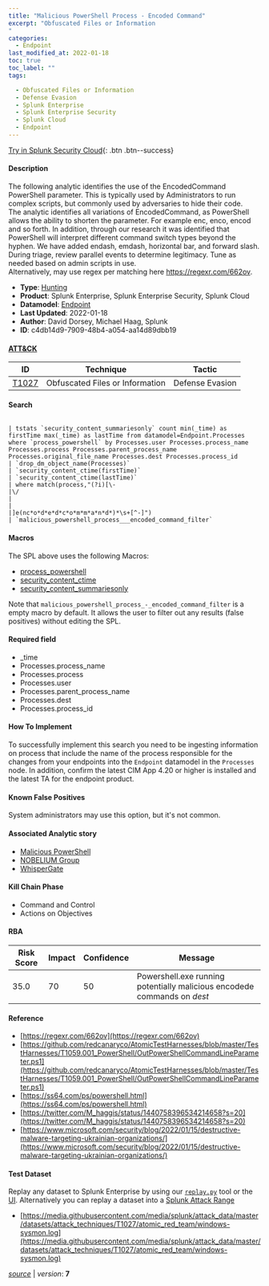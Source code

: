 ```yaml
---
title: "Malicious PowerShell Process - Encoded Command"
excerpt: "Obfuscated Files or Information
"
categories:
  - Endpoint
last_modified_at: 2022-01-18
toc: true
toc_label: ""
tags:

  - Obfuscated Files or Information
  - Defense Evasion
  - Splunk Enterprise
  - Splunk Enterprise Security
  - Splunk Cloud
  - Endpoint
---
```




[Try in Splunk Security Cloud](https://www.splunk.com/en_us/cyber-security.html){: .btn .btn--success}

#### Description

The following analytic identifies the use of the EncodedCommand PowerShell parameter. This is typically used by Administrators to run complex scripts, but commonly used by adversaries to hide their code. \
The analytic identifies all variations of EncodedCommand, as PowerShell allows the ability to shorten the parameter. For example enc, enco, encod and so forth. In addition, through our research it was identified that PowerShell will interpret different command switch types beyond the hyphen. We have added endash, emdash, horizontal bar, and forward slash. \
During triage, review parallel events to determine legitimacy. Tune as needed based on admin scripts in use. \
Alternatively, may use regex per matching here https://regexr.com/662ov.

- **Type**: [Hunting](https://github.com/splunk/security_content/wiki/object-Analytic-Types)
- **Product**: Splunk Enterprise, Splunk Enterprise Security, Splunk Cloud
- **Datamodel**: [Endpoint](https://docs.splunk.com/Documentation/CIM/latest/User/Endpoint)
- **Last Updated**: 2022-01-18
- **Author**: David Dorsey, Michael Haag, Splunk
- **ID**: c4db14d9-7909-48b4-a054-aa14d89dbb19


#### [ATT&CK](https://attack.mitre.org/)

| ID             | Technique        |  Tactic             |
| -------------- | ---------------- |-------------------- |
| [T1027](https://attack.mitre.org/techniques/T1027/) | Obfuscated Files or Information | Defense Evasion |

#### Search

```

| tstats `security_content_summariesonly` count min(_time) as firstTime max(_time) as lastTime from datamodel=Endpoint.Processes where `process_powershell` by Processes.user Processes.process_name Processes.process Processes.parent_process_name Processes.original_file_name Processes.dest Processes.process_id 
| `drop_dm_object_name(Processes)` 
| `security_content_ctime(firstTime)` 
| `security_content_ctime(lastTime)` 
| where match(process,"(?i)[\-
|\/
|
|
|]e(nc*o*d*e*d*c*o*m*m*a*n*d*)*\s+[^-]") 
| `malicious_powershell_process___encoded_command_filter`
```

#### Macros
The SPL above uses the following Macros:
* [process_powershell](https://github.com/splunk/security_content/blob/develop/macros/process_powershell.yml)
* [security_content_ctime](https://github.com/splunk/security_content/blob/develop/macros/security_content_ctime.yml)
* [security_content_summariesonly](https://github.com/splunk/security_content/blob/develop/macros/security_content_summariesonly.yml)

Note that `malicious_powershell_process_-_encoded_command_filter` is a empty macro by default. It allows the user to filter out any results (false positives) without editing the SPL.

#### Required field
* _time
* Processes.process_name
* Processes.process
* Processes.user
* Processes.parent_process_name
* Processes.dest
* Processes.process_id


#### How To Implement
To successfully implement this search you need to be ingesting information on process that include the name of the process responsible for the changes from your endpoints into the `Endpoint` datamodel in the `Processes` node. In addition, confirm the latest CIM App 4.20 or higher is installed and the latest TA for the endpoint product.

#### Known False Positives
System administrators may use this option, but it's not common.

#### Associated Analytic story
* [Malicious PowerShell](/stories/malicious_powershell)
* [NOBELIUM Group](/stories/nobelium_group)
* [WhisperGate](/stories/whispergate)


#### Kill Chain Phase
* Command and Control
* Actions on Objectives



#### RBA

| Risk Score  | Impact      | Confidence   | Message      |
| ----------- | ----------- |--------------|--------------|
| 35.0 | 70 | 50 | Powershell.exe running potentially malicious encodede commands on $dest$ |




#### Reference

* [https://regexr.com/662ov](https://regexr.com/662ov)
* [https://github.com/redcanaryco/AtomicTestHarnesses/blob/master/TestHarnesses/T1059.001_PowerShell/OutPowerShellCommandLineParameter.ps1](https://github.com/redcanaryco/AtomicTestHarnesses/blob/master/TestHarnesses/T1059.001_PowerShell/OutPowerShellCommandLineParameter.ps1)
* [https://ss64.com/ps/powershell.html](https://ss64.com/ps/powershell.html)
* [https://twitter.com/M_haggis/status/1440758396534214658?s=20](https://twitter.com/M_haggis/status/1440758396534214658?s=20)
* [https://www.microsoft.com/security/blog/2022/01/15/destructive-malware-targeting-ukrainian-organizations/](https://www.microsoft.com/security/blog/2022/01/15/destructive-malware-targeting-ukrainian-organizations/)



#### Test Dataset
Replay any dataset to Splunk Enterprise by using our [`replay.py`](https://github.com/splunk/attack_data#using-replaypy) tool or the [UI](https://github.com/splunk/attack_data#using-ui).
Alternatively you can replay a dataset into a [Splunk Attack Range](https://github.com/splunk/attack_range#replay-dumps-into-attack-range-splunk-server)


* [https://media.githubusercontent.com/media/splunk/attack_data/master/datasets/attack_techniques/T1027/atomic_red_team/windows-sysmon.log](https://media.githubusercontent.com/media/splunk/attack_data/master/datasets/attack_techniques/T1027/atomic_red_team/windows-sysmon.log)



[*source*](https://github.com/splunk/security_content/tree/develop/detections/endpoint/malicious_powershell_process_-_encoded_command.yml) \| *version*: **7**